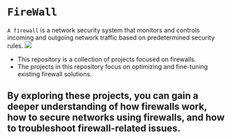 # `FireWall`
`A firewall` is a network security system that monitors and controls incoming and outgoing network traffic based on predetermined security rules.
![](https://www.simplilearn.com/ice9/free_resources_article_thumb/Firewall_2.png)
-  This repository is a collection of projects focused on firewalls.
- The projects in this repository focus on optimizing and fine-tuning existing firewall solutions.
## By exploring these projects, you can gain a deeper understanding of how firewalls work, how to secure networks using firewalls, and how to troubleshoot firewall-related issues.


